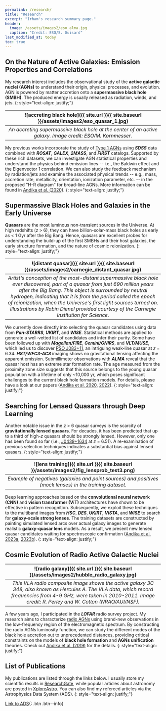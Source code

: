 ```yaml
---
permalink: /research/
title: "Research"
excerpt: "Irham's research summary page."
header:
  image: /assets/images2/eso_alma.jpg
  caption: "Credit: ESO/S. Guisard"
last_modified_at: today
toc: true
---
```


## On the Nature of Active Galaxies: Emission Properties and Correlations

My research interest includes the observational study of the **active galactic nuclei (AGNs)** to understand their origin, physical processes, and evolution. 
AGN is powered by matter accretion onto a **supermassive black hole (SMBH)**. 
The produced energy is usually released as radiation, winds, and jets. 
{: style="text-align: justify;"}

| ![accreting black hole]({{ site.url }}{{ site.baseurl }}/assets/images2/eso_quasar_1.jpg) |
|:--:| 
| *An accreting supermassive black hole at the center of an active galaxy. Image credit: ESO/M. Kornmesser.* |

My previous works incorporate the study of <u>Type 1 AGNs</u> using ***SDSS*** data combined with ***ROSAT***, ***GALEX***, ***2MASS***, and ***FIRST*** catalogs. 
Supported by these rich datasets, we can investigate AGN statistical properties and understand the physics behind emission lines -- i.e., the Baldwin effect and the Eigenvector 1 correlation. 
We can also study the feedback mechanism by radiation/jets and examine the associated physical trends -- e.g., mass, accretion rate, metallicity, orientation, ionization parameter, etc. -- in the proposed "H-R diagram" for broad-line AGNs. 
More information can be found in [Andika et al. (2020)](https://onlinelibrary.wiley.com/doi/full/10.1002/asna.202013697).
{: style="text-align: justify;"}

## Supermassive Black Holes and Galaxies in the Early Universe
**Quasars** are the most luminous non-transient sources in the Universe.
At high redshifts (*z* > 6), they can have billion-solar-mass black holes as early as < 1 Gyr after the Big Bang. 
Hence, quasars are excellent probes for understanding the build-up of the first SMBHs and their host galaxies, the early structure formation, and the nature of cosmic reionization.
{: style="text-align: justify;"}

| ![distant quasar]({{ site.url }}{{ site.baseurl }}/assets/images2/carnegie_distant_quasar.jpg) | 
|:--:| 
| *Artist's conception of the most-distant supermassive black hole ever discovered, part of a quasar from just 690 million years after the Big Bang. This object is surrounded by neutral hydrogen, indicating that it is from the period called the epoch of reionization, when the Universe's first light sources turned on. Illustrations by Robin Dienel provided courtesy of the Carnegie Institution for Science.* |

We currently dove directly into selecting the quasar candidates using data from ***Pan-STARRS***, ***UKIRT***, and ***WISE***.
Statistical methods are applied to generate a well-vetted list of candidates and infer their purity. 
Some have been followed up with ***Magellan/FIRE***, ***Gemini/GNIRS***, and ***VLT/MUSE***, which led us to discover <u>PSO J083+11</u>, an intriguing weak-line quasar at *z* = 6.34. 
***HST/WFC3-ACS*** imaging shows no gravitational lensing affecting the apparent emission.
Submillimeter observations with ***ALMA*** reveal that the quasar host has an extreme star formation rate. 
The age measured from the proximity zone size suggests that this source belongs to the young quasar population with a lifetime of only ~10,000 yr, which poses significant challenges to the current black hole formation models.
For details, please have a look at our papers ([Andika et al. 2020](https://ui.adsabs.harvard.edu/abs/2020ApJ...903...34A/abstract), [2022](https://ui.adsabs.harvard.edu/abs/2022AJ....163..251A/abstract)).
{: style="text-align: justify;"}

## Searching for Lensed Quasars through Deep Learning
Another notable issue in the *z* > 6 quasar surveys is the scarcity of **gravitationally lensed quasars**.
For decades, it has been predicted that up to a third of high-*z* quasars should be strongly lensed.
However, only one has been found so far (i.e., <u>J0439+1634</u> at *z* = 6.51).
A re-examination of previous selection techniques indicates a substantial bias against lensed quasars.
{: style="text-align: justify;"}

| ![lens training]({{ site.url }}{{ site.baseurl }}/assets/images2/fig_lensprob_test3.png) | 
|:--:| 
| *Example of negatives (galaxies and point sources) and positives (mock lenses) in the training dataset.*|

Deep learning approaches based on the **convolutional neural network (CNN)** and **vision transformer (ViT)** architectures have shown to be effective in pattern recognition.
Subsequently, we exploit these techniques to the multiband images from ***HSC***, ***DES***, ***UKIRT***, ***VISTA***, and ***WISE*** to search for **galaxy-scale strong lenses**.
The training datasets are constructed by painting simulated lensed arcs over actual galaxy images to generate realistic **galaxy-quasar lens** models.
As a result, we present new lensed quasar candidates waiting for spectroscopic confirmation ([Andika et al. 2023a](https://ui.adsabs.harvard.edu/abs/2023ApJ...943..150A/abstract), [2023b](https://ui.adsabs.harvard.edu/abs/2023A%26A...678A.103A/abstract)).
{: style="text-align: justify;"}

## Cosmic Evolution of Radio Active Galactic Nuclei

| ![radio galaxy]({{ site.url }}{{ site.baseurl }}/assets/images2/hubble_radio_galaxy.jpg) | 
|:--:| 
| *This VLA radio composite image shows the active galaxy 3C 348, also known as Hercules A. The VLA data, which record frequencies from 4-9 GHz, were taken in 2010-2011. Image credit: R. Perley and W. Cotton (NRAO/AUI/NSF).* |

A few years ago, I participated in the ***LOFAR*** radio survey project. 
My research aims to characterize <u>radio AGNs</u> using brand-new observations in the low-frequency region of the electromagnetic spectrum. 
By constructing the radio AGNs luminosity function, we can study the different modes of the black hole accretion out to unprecedented distances, providing critical constraints on the models of **black hole formation** and **AGNs unification** theories. 
Check out [Andika et al. (2019)](https://iopscience.iop.org/article/10.1088/1742-6596/1231/1/012005) for the details.
{: style="text-align: justify;"}

## List of Publications

My publications are listed through the links below. 
I usually store my scientific results in [ResearchGate](https://www.researchgate.net/profile/Irham_Andika/publications), while popular articles about astronomy are posted in [XploreAstro](https://xploreastro.wordpress.com/category/astrophysics/).
You can also find my refereed articles via the Astrophysics Data System (ADS).
{: style="text-align: justify;"}

[<i class='fas fa-space-shuttle'></i> Link to ADS](https://ui.adsabs.harvard.edu/search/q=orcid%3A0000-0001-6102-9526&sort=date%20desc%2C%20bibcode%20desc&p_=0){: .btn .btn--info}
